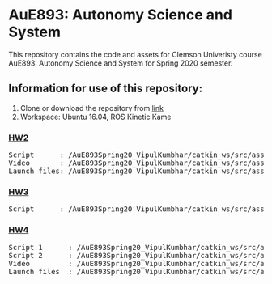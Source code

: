 # AuE893: Autonomy Science and System

This repository contains the code and assets for Clemson Univeristy course AuE893: Autonomy Science and System for Spring 2020 semester. 

## Information for use of this repository:
1) Clone or download the repository from [link](https://github.com/vipulkumbhar/AuE893Spring20_VipulKumbhar.git)
2) Workspace: Ubuntu 16.04, ROS Kinetic Kame

### [HW2](https://github.com/vipulkumbhar/AuE893Spring20_VipulKumbhar/tree/master/catkin_ws/src/assignment2_ws)

<pre>
Script      : /AuE893Spring20_VipulKumbhar/catkin_ws/src/assignment2_ws/scripts       
Video       : /AuE893Spring20_VipulKumbhar/catkin_ws/src/assignment2_ws/video  
Launch files: /AuE893Spring20_VipulKumbhar/catkin_ws/src/assignment2_ws/launch 
</pre>

### [HW3](https://github.com/vipulkumbhar/AuE893Spring20_VipulKumbhar/tree/master/catkin_ws/src/assignment3)  

<pre>
Script      : /AuE893Spring20_VipulKumbhar/catkin_ws/src/assignment3/scripts 
</pre>

### [HW4](https://github.com/vipulkumbhar/AuE893Spring20_VipulKumbhar/tree/master/catkin_ws/src/assignment4)   
   
<pre>
Script 1      : /AuE893Spring20_VipulKumbhar/catkin_ws/src/assignment4/script
Script 2      : /AuE893Spring20_VipulKumbhar/catkin_ws/src/assignment4/src
Video         : /AuE893Spring20_VipulKumbhar/catkin_ws/src/assignment4/video  
Launch files  : /AuE893Spring20_VipulKumbhar/catkin_ws/src/assignment4/launch 
</pre>


